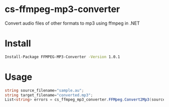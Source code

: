 # cs-ffmpeg-mp3-converter

Convert audio files of other formats to mp3 using ffmpeg in .NET

# Install 

```bash
Install-Package FFMPEG-MP3-Converter -Version 1.0.1
```


# Usage

```cs
string source_filename="sample.au";
string target_filename="converted.mp3"; 
List<string> errors = cs_ffmpeg_mp3_converter.FFMpeg.Convert2Mp3(source_filename, target_filename);
```


